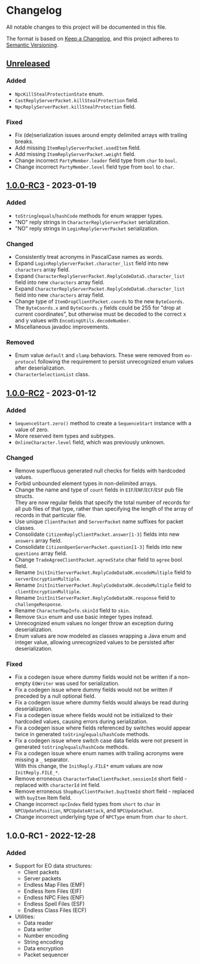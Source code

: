 # Changelog

All notable changes to this project will be documented in this file.

The format is based on [Keep a Changelog](https://keepachangelog.com/en/1.0.0/),
and this project adheres to [Semantic Versioning](https://semver.org/spec/v2.0.0.html).

## [Unreleased]

### Added

- `NpcKillStealProtectionState` enum.
- `CastReplyServerPacket.killStealProtection` field.
- `NpcReplyServerPacket.killStealProtection` field.

### Fixed

- Fix (de)serialization issues around empty delimited arrays with trailing breaks.
- Add missing `ItemReplyServerPacket.usedItem` field.
- Add missing `ItemReplyServerPacket.weight` field.
- Change incorrect `PartyMember.leader` field type from `char` to `bool`.
- Change incorrect `PartyMember.level` field type from `bool` to `char`.

## [1.0.0-RC3] - 2023-01-19

### Added

- `toString`/`equals`/`hashCode` methods for enum wrapper types.
- "NO" reply strings in `CharacterReplyServerPacket` serialization.
- "NO" reply strings in `LoginReplyServerPacket` serialization.

### Changed

- Consistently treat acronyms in PascalCase names as words.
- Expand `LoginReplyServerPacket.character_list` field into new `characters` array field.
- Expand `CharacterReplyServerPacket.ReplyCodeData5.character_list` field into new `characters` array field.
- Expand `CharacterReplyServerPacket.ReplyCodeData6.character_list` field into new `characters` array field.
- Change type of `ItemDropClientPacket.coords` to the new `ByteCoords`.<br>
The `ByteCoords.x` and `ByteCoords.y` fields could be 255 for "drop at current coordinates", but
otherwise must be decoded to the correct x and y values with `EncodingUtils.decodeNumber`.
- Miscellaneous javadoc improvements.

### Removed

- Enum value `default` and `clamp` behaviors. These were removed from `eo-protocol` following the requirement to persist unrecognized enum values after deserialization.
- `CharacterSelectionList` class.

## [1.0.0-RC2] - 2023-01-12

### Added

- `SequenceStart.zero()` method to create a `SequenceStart` instance with a value of zero.
- More reserved item types and subtypes.
- `OnlineCharacter.level` field, which was previously unknown.

### Changed

- Remove superfluous generated null checks for fields with hardcoded values.
- Forbid unbounded element types in non-delimited arrays.
- Change the name and type of `count` fields in `EIF`/`ENF`/`ECF`/`ESF` pub file structs.<br>
They are now regular fields that specify the total number of records for all pub files of that type,
rather than specifying the length of the array of records in that particular file.
- Use unique `ClientPacket` and `ServerPacket` name suffixes for packet classes.
- Consolidate `CitizenReplyClientPacket.answer[1-3]` fields into new `answers` array field.
- Consolidate `CitizenOpenServerPacket.question[1-3]` fields into new `questions` array field.
- Change `TradeAgreeClientPacket.agreeState` char field to `agree` bool field.
- Rename `InitInitServerPacket.ReplyCodeDataOK.encodeMultiple` field to `serverEncryptionMultiple`.
- Rename `InitInitServerPacket.ReplyCodeDataOK.decodeMultiple` field to `clientEncryptionMultiple`.
- Rename `InitInitServerPacket.ReplyCodeDataOK.response` field to `challengeResponse`.
- Rename `CharacterMapInfo.skinId` field to `skin`.
- Remove `Skin` enum and use basic integer types instead.
- Unrecognized enum values no longer throw an exception during deserialization.
- Enum values are now modeled as classes wrapping a Java enum and integer value, allowing unrecognized values to be persisted after deserialization.

### Fixed

- Fix a codegen issue where dummy fields would not be written if a non-empty `EOWriter` was used for serialization.
- Fix a codegen issue where dummy fields would not be written if preceded by a null optional field.
- Fix a codegen issue where dummy fields would always be read during deserialization.
- Fix a codegen issue where fields would not be initialized to their hardcoded values, causing errors during serialization.
- Fix a codegen issue where fields referenced by switches would appear twice in generated `toString`/`equals`/`hashCode` methods.
- Fix a codegen issue where switch case data fields were not present in generated `toString`/`equals`/`hashCode` methods.
- Fix a codegen issue where enum names with trailing acronyms were missing a `_` separator.<br>
With this change, the `InitReply.FILE*` enum values are now `InitReply.FILE_*`.
- Remove erroneous `CharacterTakeClientPacket.sessionId` short field - replaced with `characterId` int field.
- Remove erroneous `ShopBuyClientPacket.buyItemId` short field - replaced with `buyItem` Item field.
- Change incorrect `npcIndex` field types from `short` to `char` in `NPCUpdatePosition`, `NPCUpdateAttack`, and `NPCUpdateChat`.
- Change incorrect underlying type of `NPCType` enum from `char` to `short`.

## 1.0.0-RC1 - 2022-12-28

### Added

- Support for EO data structures:
  - Client packets
  - Server packets
  - Endless Map Files (EMF)
  - Endless Item Files (EIF)
  - Endless NPC Files (ENF)
  - Endless Spell Files (ESF)
  - Endless Class Files (ECF)
- Utilities:
  - Data reader
  - Data writer
  - Number encoding
  - String encoding
  - Data encryption
  - Packet sequencer

[Unreleased]: http://github.com/cirras/eolib-java/compare/v1.0.0-RC3...HEAD
[1.0.0-RC3]: http://github.com/cirras/eolib-java/compare/v1.0.0-RC2...v1.0.0-RC3
[1.0.0-RC2]: http://github.com/cirras/eolib-java/compare/v1.0.0-RC1...v1.0.0-RC2
